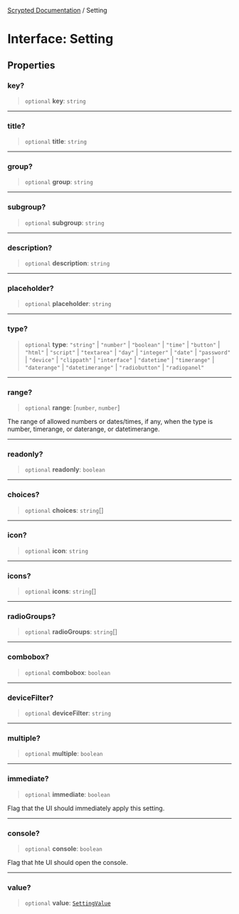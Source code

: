 [Scrypted Documentation](../globals.md) / Setting

# Interface: Setting

## Properties

### key?

> `optional` **key**: `string`

***

### title?

> `optional` **title**: `string`

***

### group?

> `optional` **group**: `string`

***

### subgroup?

> `optional` **subgroup**: `string`

***

### description?

> `optional` **description**: `string`

***

### placeholder?

> `optional` **placeholder**: `string`

***

### type?

> `optional` **type**: `"string"` \| `"number"` \| `"boolean"` \| `"time"` \| `"button"` \| `"html"` \| `"script"` \| `"textarea"` \| `"day"` \| `"integer"` \| `"date"` \| `"password"` \| `"device"` \| `"clippath"` \| `"interface"` \| `"datetime"` \| `"timerange"` \| `"daterange"` \| `"datetimerange"` \| `"radiobutton"` \| `"radiopanel"`

***

### range?

> `optional` **range**: [`number`, `number`]

The range of allowed numbers or dates/times, if any, when the type is number, timerange, or daterange, or datetimerange.

***

### readonly?

> `optional` **readonly**: `boolean`

***

### choices?

> `optional` **choices**: `string`[]

***

### icon?

> `optional` **icon**: `string`

***

### icons?

> `optional` **icons**: `string`[]

***

### radioGroups?

> `optional` **radioGroups**: `string`[]

***

### combobox?

> `optional` **combobox**: `boolean`

***

### deviceFilter?

> `optional` **deviceFilter**: `string`

***

### multiple?

> `optional` **multiple**: `boolean`

***

### immediate?

> `optional` **immediate**: `boolean`

Flag that the UI should immediately apply this setting.

***

### console?

> `optional` **console**: `boolean`

Flag that hte UI should open the console.

***

### value?

> `optional` **value**: [`SettingValue`](../type-aliases/SettingValue.md)
